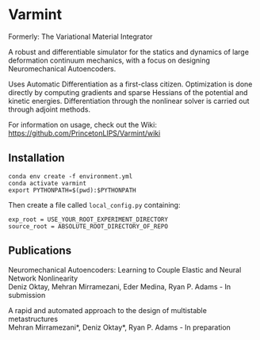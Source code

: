 # Varmint
Formerly: The Variational Material Integrator

A robust and differentiable simulator for the statics and dynamics of large
deformation continuum mechanics, with a focus on designing Neuromechanical Autoencoders.

Uses Automatic Differentiation as a first-class citizen. Optimization is done directly
by computing gradients and sparse Hessians of the potential and kinetic energies.
Differentiation through the nonlinear solver is carried out through adjoint methods.

For information on usage, check out the Wiki: https://github.com/PrincetonLIPS/Varmint/wiki

## Installation
```
conda env create -f environment.yml
conda activate varmint
export PYTHONPATH=$(pwd):$PYTHONPATH
```

Then create a file called `local_config.py` containing:
```
exp_root = USE_YOUR_ROOT_EXPERIMENT_DIRECTORY
source_root = ABSOLUTE_ROOT_DIRECTORY_OF_REPO
```

## Publications
Neuromechanical Autoencoders: Learning to Couple Elastic and Neural Network Nonlinearity\
Deniz Oktay, Mehran Mirramezani, Eder Medina, Ryan P. Adams - In submission

A rapid and automated approach to the design of multistable metastructures\
Mehran Mirramezani\*, Deniz Oktay\*, Ryan P. Adams - In preparation

